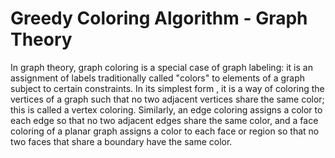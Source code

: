# Greedy Coloring Algorithm - Graph Theory

In graph theory, graph coloring is a special case of graph labeling: it is an assignment of labels traditionally called "colors" to elements of a graph subject to certain constraints. In its simplest form , it is a way of coloring the vertices of a graph such that no two adjacent vertices share the same color; this is called a vertex coloring. Similarly, an edge coloring assigns a color to each edge so that no two adjacent edges share the same color, and a face coloring of a planar graph assigns a color to each face or region so that no two faces that share a boundary have the same color.
